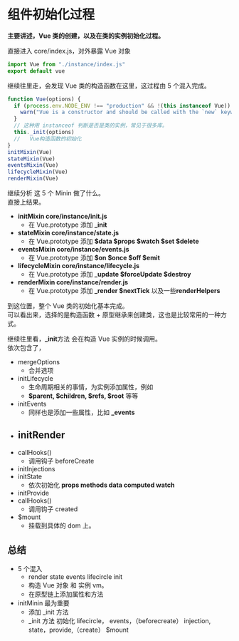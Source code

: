 # 组件初始化过程

**主要讲述，Vue 类的创建，以及在类的实例初始化过程。**

直接进入 core/index.js，对外暴露 Vue 对象

```js
import Vue from "./instance/index.js"
export default vue
```

继续往里走，会发现 Vue 类的构造函数在这里，这过程由 5 个混入完成。

```js
function Vue(options) {
  if (process.env.NODE_ENV !== "production" && !(this instanceof Vue)) {
    warn("Vue is a constructor and should be called with the `new` keyword")
  }
  // 这种用 instanceof 判断是否是类的实例，常见于很多库。
  this._init(options)
  //   Vue构造函数的初始化
}
initMixin(Vue)
stateMixin(Vue)
eventsMixin(Vue)
lifecycleMixin(Vue)
renderMixin(Vue)
```

继续分析 这 5 个 Minin 做了什么。  
直接上结果。

- **initMixin core/instance/init.js**
  - 在 Vue.prototype 添加 **\_init**
- **stateMixin core/instance/state.js**
  - 在 Vue.prototype 添加 **$data $props $watch $set $delete**
- **eventsMixin core/instance/events.js**
  - 在 Vue.prototype 添加 **$on $once $off $emit**
- **lifecycleMixin core/instance/lifecycle.js**
  - 在 Vue.prototype 添加 **\_update $forceUpdate $destroy**
- **renderMixin core/instance/render.js**
  - 在 Vue.prototype 添加 **\_render $nextTick** 以及一些**renderHelpers**

到这位置，整个 Vue 类的初始化基本完成。  
可以看出来，选择的是构造函数 + 原型继承来创建类，这也是比较常用的一种方式。

继续往里看，**\_init**方法 会在构造 Vue 实例的时候调用。  
依次包含了，

- mergeOptions
  - 合并选项
- initLifecycle
  - 生命周期相关的事情，为实例添加属性，例如
  - **$parent, $children, $refs, $root** 等等
- initEvents
  - 同样也是添加一些属性，比如 **\_events**
- ## initRender
- callHooks()
  - 调用钩子 beforeCreate
- initInjections
- initState
  - 依次初始化 **props methods data computed watch**
- initProvide
- callHooks()
  - 调用钩子 created
- $mount
  - 挂载到具体的 dom 上。

## 总结

- 5 个混入
  - render state events lifecircle init
  - 构造 Vue 对象 和 实例 vm。
  - 在原型链上添加属性和方法
- initMinin 最为重要
  - 添加 \_init 方法
  - \_init 方法 初始化 lifecircle， events，（beforecreate） injection, state，provide,（create） $mount
